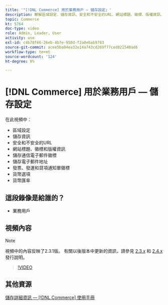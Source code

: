 ```yaml
---
title: '"[!DNL Commerce] 用於業務用戶 — 儲存設定」'
description: 瞭解區域設定、儲存資訊、安全和不安全的URL、網站標題、徽標、版權資訊、通信電子郵件徽標、儲存電子郵件地址、貨幣選項和貨幣匯率。
topic: Commerce
kt: 5764
doc-type: video
role: Admin, Leader, User
activity: use
exl-id: c4b78f66-26eb-4b7e-950d-f2a8ebab9783
source-git-commit: acee5ba84ea32e14a743cd269f77ced821548ad6
workflow-type: tm+mt
source-wordcount: '124'
ht-degree: 0%

---
```


# [!DNL Commerce] 用於業務用戶 — 儲存設定

在此視頻中：

- 區域設定
- 儲存資訊
- 安全和不安全的URL
- 網站標題、徽標和版權資訊
- 儲存通信電子郵件徽標
- 儲存電子郵件地址
- 發票、發運和貸項通知單徽標
- 貨幣選項
- 貨幣匯率

## 這段錄像是給誰的？

- 業務用戶

## 視頻內容

>[!NOTE]
>
>視頻中的內容反映了2.3.1版。 有關以後版本中更新的資訊，請參見 [ 2.3.x](https://devdocs.magento.com/guides/v2.3/release-notes/bk-release-notes.html) 和 [2.4.x](https://devdocs.magento.com/guides/v2.4/release-notes/bk-release-notes.html) 發行說明。

>[!VIDEO](https://video.tv.adobe.com/v/35949?quality=12&learn=on)

## 其他資源

[儲存詳細資訊 —  [!DNL Commerce] 使用手冊](https://docs.magento.com/user-guide/stores/store-details.html)
